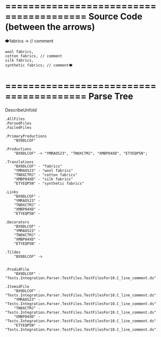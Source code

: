 ========================================
Source Code (between the arrows)
========================================

🡆fabrics -> // comment

	wool fabrics,
	cotton fabrics, // comment
	silk fabrics,
	synthetic fabrics; // comment🡄

========================================
Parse Tree
========================================
DescribeUnfold

    .AllFiles
    .ParsedFiles
    .FailedFiles

    .PrimaryProductions
        "BX9DLCOF" 

    .Productions
        "BX9DLCOF" -> "YMRAOS23", "TN0XCTMJ", "XMBP04XD", "ETYEQP5N";

    .Translations
        "BX9DLCOF" - "fabrics"
        "YMRAOS23" - "wool fabrics"
        "TN0XCTMJ" - "cotton fabrics"
        "XMBP04XD" - "silk fabrics"
        "ETYEQP5N" - "synthetic fabrics"

    .Links
        "BX9DLCOF" - 
        "YMRAOS23" - 
        "TN0XCTMJ" - 
        "XMBP04XD" - 
        "ETYEQP5N" - 

    .Decorators
        "BX9DLCOF" - 
        "YMRAOS23" - 
        "TN0XCTMJ" - 
        "XMBP04XD" - 
        "ETYEQP5N" - 

    .Tildes
        "BX9DLCOF" -> 


    .ProdidFile
        "BX9DLCOF" - "Tests.Integration.Parser.TestFiles.TestFilesFor10.C_line_comment.ds"

    .ItemidFile
        "BX9DLCOF" - "Tests.Integration.Parser.TestFiles.TestFilesFor10.C_line_comment.ds"
        "YMRAOS23" - "Tests.Integration.Parser.TestFiles.TestFilesFor10.C_line_comment.ds"
        "TN0XCTMJ" - "Tests.Integration.Parser.TestFiles.TestFilesFor10.C_line_comment.ds"
        "XMBP04XD" - "Tests.Integration.Parser.TestFiles.TestFilesFor10.C_line_comment.ds"
        "ETYEQP5N" - "Tests.Integration.Parser.TestFiles.TestFilesFor10.C_line_comment.ds"


